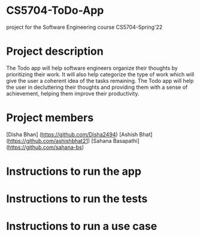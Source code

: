 # CS5704-ToDo-App
project for the Software Engineering course CS5704-Spring'22

# Project description
The Todo app will help software engineers organize their thoughts by prioritizing their work. It will also help categorize the type of work which will give the user a coherent idea of the tasks remaining. The Todo app will help the user in decluttering their thoughts and providing them with a sense of achievement, helping them improve their productivity.

# Project members
[Disha Bhan] (https://github.com/Disha2494)
[Ashish Bhat] (https://github.com/ashishbhat21)
[Sahana Basapathi] (https://github.com/sahana-bs)

# Instructions to run the app

# Instructions to run the tests

# Instructions to run a use case
